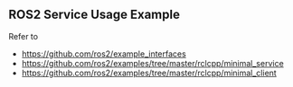 ## ROS2 Service Usage Example

Refer to 
 - <https://github.com/ros2/example_interfaces>
 - <https://github.com/ros2/examples/tree/master/rclcpp/minimal_service>
 - <https://github.com/ros2/examples/tree/master/rclcpp/minimal_client>
